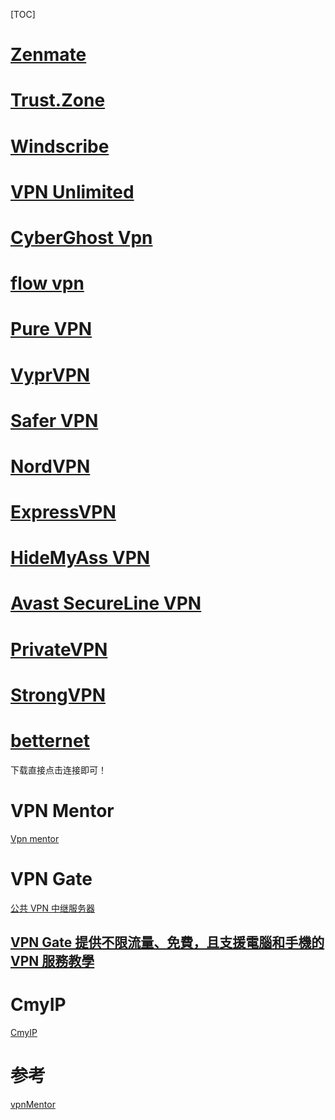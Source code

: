 [TOC]
# [Zenmate](https://zenmate.com/)

# [Trust.Zone](https://trust.zone/)

# [Windscribe](https://windscribe.com/)

# [VPN Unlimited](https://www.vpnunlimitedapp.com/)

# [CyberGhost Vpn](https://www.cyberghostvpn.com/)

# [flow vpn](https://www.flowvpn.com/)

# [Pure VPN](https://www.purevpn.com/)

# [VyprVPN](https://www.goldenfrog.com/zh)

# [Safer VPN](https://www.safervpn.com/)

# [NordVPN](https://nordvpn.com/zh/)

# [ExpressVPN](https://www.expressvpn.com/)

# [HideMyAss VPN](https://www.hidemyass.com/index)

# [Avast SecureLine VPN](https://www.avast.com/zh-cn/secureline-vpn)

# [PrivateVPN](https://privatevpn.com/)

# [StrongVPN](https://strongvpn.com/) 

# [betternet](https://www.betternet.co/)
下载直接点击连接即可！

# VPN Mentor
[Vpn mentor](https://zh.vpnmentor.com/)

# VPN Gate
[公共 VPN 中继服务器](https://www.vpngate.net/cn/)
## [VPN Gate 提供不限流量、免費，且支援電腦和手機的 VPN 服務教學]([https://www.kjnotes.com/freeware/74](https://www.kjnotes.com/freeware/74))

# CmyIP
[CmyIP](https://cmyip.com/)

# 参考
[vpnMentor](https://zh.vpnmentor.com/bestvpns/overall/)